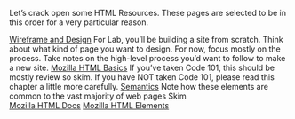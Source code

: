 Let’s crack open some HTML Resources. These pages are selected to be in this order for a very particular reason.

[Wireframe and Design](https://careerfoundry.com/en/blog/ux-design/how-to-create-your-first-wireframe/)
For Lab, you’ll be building a site from scratch.
Think about what kind of page you want to design.
For now, focus mostly on the process. Take notes on the high-level process you’d want to follow to make a new site.
[Mozilla HTML Basics](https://developer.mozilla.org/en-US/docs/Learn/Getting_started_with_the_web/HTML_basics)
If you’ve taken Code 101, this should be mostly review so skim.
If you have NOT taken Code 101, please read this chapter a little more carefully.
[Semantics](https://developer.mozilla.org/en-US/docs/Glossary/Semantics)
Note how these elements are common to the vast majority of web pages
Skim   
[Mozilla HTML Docs](https://developer.mozilla.org/en-US/docs/Web/HTML)
[Mozilla HTML Elements](https://developer.mozilla.org/en-US/docs/Web/HTML/Element)
